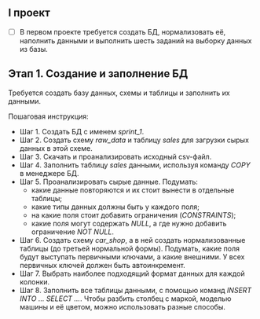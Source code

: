 ## I проект

- [ ] В первом проекте требуется создать БД, нормализовать её, наполнить данными и выполнить шесть заданий на выборку данных из базы.

## Этап 1. Создание и заполнение БД

Требуется создать базу данных, схемы и таблицы и заполнить их данными.

Пошаговая инструкция:
- Шаг 1. Создать БД с именем *sprint_1*.
- Шаг 2. Создать схему *raw_data* и таблицу *sales* для загрузки сырых данных в этой схеме.
- Шаг 3. Скачать и проанализировать исходный csv-файл.
- Шаг 4. Заполнить таблицу *sales* данными, используя команду *COPY* в менеджере БД.
- Шаг 5. Проанализировать сырые данные.
  Подумать:
    - какие данные повторяются и их стоит вынести в отдельные таблицы;
    - какие типы данных должны быть у каждого поля;
    - на какие поля стоит добавить ограничения (*CONSTRAINTS*);
    - какие поля могут содержать *NULL*, а где нужно добавить ограничение *NOT NULL*.
- Шаг 6. Создать схему *car_shop*, а в ней создать нормализованные таблицы (до третьей нормальной формы). Подумать, какие поля будут выступать первичными ключами, а какие внешними. У всех первичных ключей должен быть автоинкремент.
- Шаг 7. Выбрать наиболее подходящий формат данных для каждой колонки.
- Шаг 8. Заполнить все таблицы данными, c помощью команд *INSERT INTO … SELECT …*. Чтобы разбить столбец с маркой, моделью машины и её цветом, можно использовать разные способы.
